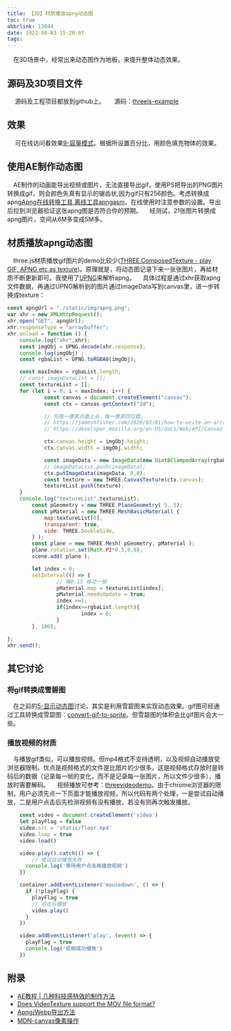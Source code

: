 ```yaml
---
title: 【3D】材质播放apng动态图
toc: true
abbrlink: 13044
date: 2022-08-03 15:20:07
tags:
---
```


&emsp;在3D场景中，经常出来动态图作为地板，来提升整体动态效果。

## 源码及3D项目文件
&emsp; 源码及工程项目都放到github上。
&emsp; 源码：[threejs-example](https://github.com/alwxkxk/threejs-example)

## 效果
&emsp; 可在线访问看效果[9-容量模式](http://3d.scaugreen.cn/apng-texture.html)。根据所设置百分比，用颜色填充物体的效果。


## 使用AE制作动态图
&emsp;AE制作的动画能导出视频或图片，无法直接导出gif。使用PS把导出的PNG图片转换成gif，则会颜色失真有显示的锯齿状,因为gif只有256颜色。考虑转换成apng[Apng在线转换工具](https://ezgif.com/apng-maker),[离线工具apngasm](http://apngasm.sourceforge.net/)，在线使用时注意参数的设置。导出后拉到浏览器验证这张apng图是否符合你的预期。
&emsp;经测试，21张图片转换成apng图片，空间从6M多变成5M多。

## 材质播放apng动态图
&emsp;three.js材质播放gif图片的demo比较少([THREE.ComposedTexture - play GIF, APNG etc as texture](https://discourse.threejs.org/t/three-composedtexture-play-gif-apng-etc-as-texture/12876))。原理就是，将动态图记录下来一张张图片，再给材质不断更新即可。我使用了[UPNG](https://github.com/photopea/UPNG.js)来解析apng。
&emsp;具体过程是通过xhr获取apng文件数据，再通过UPNG解析到的图片通过ImageData写到canvas里，进一步转换成texture：

```js
const apngUrl = "./static/img/apng.png";
var xhr = new XMLHttpRequest();
xhr.open("GET", apngUrl);
xhr.responseType = "arraybuffer";
xhr.onload = function () {
    console.log("xhr",xhr);
    const imgObj = UPNG.decode(xhr.response);
    console.log(imgObj) ;
    const rgbaList = UPNG.toRGBA8(imgObj); 

    const maxIndex = rgbaList.length;
    // const imageDataList = [];
    const textureList = [];
    for (let i = 0; i < maxIndex; i++) {
			const canvas = document.createElement("canvas");
			const ctx = canvas.getContext("2d");

			// 将每一像素点画上去，每一像素四位数。
			// https://jameshfisher.com/2020/03/01/how-to-write-an-arraybuffer-to-a-canvas/
			// https://developer.mozilla.org/en-US/docs/Web/API/Canvas_API/Tutorial/Pixel_manipulation_with_canvas

			ctx.canvas.height = imgObj.height;
			ctx.canvas.width = imgObj.width;

			const imageData = new ImageData(new Uint8ClampedArray(rgbaList[i]), imgObj.width, imgObj.height);
			// imageDataList.push(imageData);
			ctx.putImageData(imageData, 0,0);
			const texture = new THREE.CanvasTexture(ctx.canvas);
			textureList.push(texture);
    }
    console.log("textureList",textureList);
		const pGeometry = new THREE.PlaneGeometry( 5, 5);
		const pMaterial = new THREE.MeshBasicMaterial( {
			map:textureList[0],
			transparent: true,
			side: THREE.DoubleSide,
		} );
		const plane = new THREE.Mesh( pGeometry, pMaterial );
		plane.rotation.set(Math.PI*0.5,0,0);
		scene.add( plane );

		let index = 0;
		setInterval(() => {
				// 每0.1S 移动一帧
				pMaterial.map = textureList[index];
				pMaterial.needsUpdate = true;
				index +=1;
				if(index>=rgbaList.length){
						index = 0;
				}
		}, 100);

};
xhr.send();


```

## 其它讨论

### 将gif转换成雪碧图
&emsp;在之前的[5-显示动态图](/posts/52736)讨论，其实是利用雪碧图来实现动态效果。gif图可经通过工具转换成雪碧图：[convert-gif-to-sprite](https://onlinegiftools.com/convert-gif-to-sprite-sheet)。但雪碧图的体积会比gif图片会大一些。

### 播放视频的材质
&emsp;与播放gif类似，可以播放视频。但mp4格式不支持透明，以及视频自动播放受浏览器限制。优点是视频格式的文件是比图片的少很多，这是视频格式存放时是转码后的数据（记录每一帧的变化，而不是记录每一张图片，所以文件少很多），播放时需要解码。
&emsp;视频播放可参考：[threevideodemo](https://gist.github.com/ErikPeterson/b1db23f83b9ca7904bbf)。由于chrome浏览器的限制，用户必须先点一下页面才能播放视频，所以代码有两个处理，一是尝试自动播放，二是用户点击后先检测视频有没有播放，若没有则再次触发播放。
```js
    const video = document.createElement('video')
    let playFlag = false
    video.src = 'static/floor.mp4'
    video.loop = true
    video.load()

    video.play().catch(() => {
        // 尝试自动播放失败
      console.log('等待用户点击再播放视频')
    })

    container.addEventListener('mousedown', () => {
      if (!playFlag) {
        playFlag = true
        // 点击后播放
        video.play()
      }
    })

    video.addEventListener('play', (event) => {
      playFlag = true
      console.log('视频成功播放')
    })

```


## 附录
- [AE教程 | 几种科技感特效的制作方法](https://www.bilibili.com/video/BV1FW411n7DV?spm_id_from=333.337.search-card.all.click&vd_source=b5ac546db9e617edaa22905cc06c353c)
- [Does VideoTexture support the MOV file format?](https://discourse.threejs.org/t/does-videotexture-support-the-mov-file-format/29292)
- [Apng/Webp导出方法](https://www.cnyisai.com/48045.html)
- [MDN-canvas像素操作](https://developer.mozilla.org/zh-CN/docs/Web/API/Canvas_API/Tutorial/Pixel_manipulation_with_canvas)

